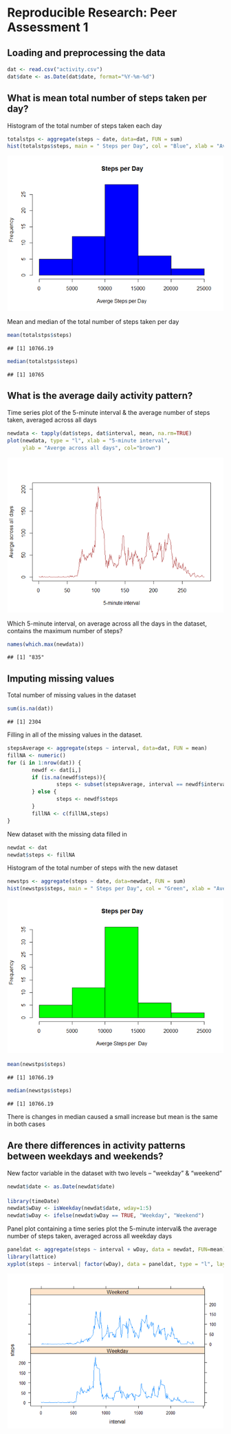 # Reproducible Research: Peer Assessment 1


## Loading and preprocessing the data  

```r
dat <- read.csv("activity.csv")  
dat$date <- as.Date(dat$date, format="%Y-%m-%d")  
```
## What is mean total number of steps taken per day?  

Histogram of the total number of steps taken each day  

```r
totalstps <- aggregate(steps ~ date, data=dat, FUN = sum)  
hist(totalstps$steps, main = " Steps per Day", col = "Blue", xlab = "Averge Steps per Day")  
```

![](PA1_template_files/figure-html/unnamed-chunk-2-1.png)

Mean and median of the total number of steps taken per day  

```r
mean(totalstps$steps)  
```

```
## [1] 10766.19
```

```r
median(totalstps$steps)  
```

```
## [1] 10765
```
## What is the average daily activity pattern?  

Time series plot of the 5-minute interval & the average number of steps taken, averaged across all days   

```r
newdata <- tapply(dat$steps, dat$interval, mean, na.rm=TRUE)  
plot(newdata, type = "l", xlab = "5-minute interval",   
     ylab = "Averge across all days", col="brown")  
```

![](PA1_template_files/figure-html/unnamed-chunk-4-1.png)
  
Which 5-minute interval, on average across all the days in the dataset, contains the maximum number of steps?  

```r
names(which.max(newdata))  
```

```
## [1] "835"
```
## Imputing missing values  

Total number of missing values in the dataset  

```r
sum(is.na(dat))  
```

```
## [1] 2304
```

Filling in all of the missing values in the dataset.  

```r
stepsAverage <- aggregate(steps ~ interval, data=dat, FUN = mean)  
fillNA <- numeric()  
for (i in 1:nrow(dat)) {  
        newdf <- dat[i,]     
        if (is.na(newdf$steps)){  
                steps <- subset(stepsAverage, interval == newdf$interval)$steps  
        } else {  
                steps <- newdf$steps  
        }  
        fillNA <- c(fillNA,steps)  
}   
```

New dataset with the missing data filled in  

```r
newdat <- dat  
newdat$steps <- fillNA  
```
Histogram of the total number of steps with the new dataset   
  

```r
newstps <- aggregate(steps ~ date, data=newdat, FUN = sum)   
hist(newstps$steps, main = " Steps per Day", col = "Green", xlab = "Averge Steps per  Day")  
```

![](PA1_template_files/figure-html/unnamed-chunk-9-1.png)

```r
mean(newstps$steps)  
```

```
## [1] 10766.19
```

```r
median(newstps$steps)  
```

```
## [1] 10766.19
```
  
There is changes in median caused a small increase but mean is the same in both cases   

## Are there differences in activity patterns between weekdays and weekends?  

New factor variable in the dataset with two levels – “weekday” & “weekend”  

```r
newdat$date <- as.Date(newdat$date)  

library(timeDate)  
newdat$wDay <- isWeekday(newdat$date, wday=1:5)   
newdat$wDay <- ifelse(newdat$wDay == TRUE, "Weekday", "Weekend")  
```
Panel plot containing a time series plot the 5-minute interval& the average number of steps taken, averaged across all weekday days  
  

```r
paneldat <- aggregate(steps ~ interval + wDay, data = newdat, FUN=mean)  
library(lattice)  
xyplot(steps ~ interval| factor(wDay), data = paneldat, type = "l", layout=c(1,2))  
```

![](PA1_template_files/figure-html/unnamed-chunk-11-1.png)

